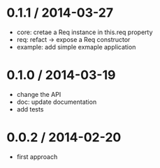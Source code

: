 
0.1.1 / 2014-03-27
==================

 * core: cretae a Req instance in this.req property
 * req: refact -> expose a Req constructor
 * example: add simple exmaple application

0.1.0 / 2014-03-19
==================

 * change the API
 * doc: update documentation
 * add tests

0.0.2 / 2014-02-20
==================

 * first approach

